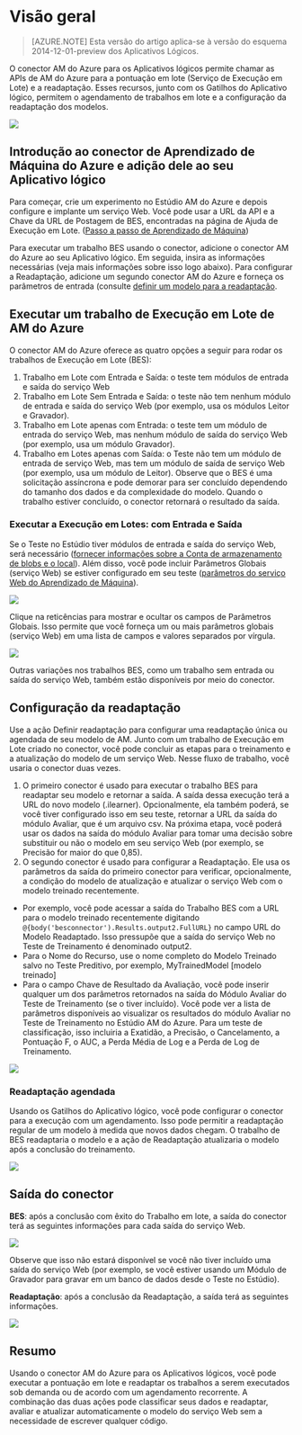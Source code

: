 <properties
   pageTitle="Usando o conector de Aprendizado de Máquina do Azure nos Aplicativos lógicos | Serviço de Aplicativo do Microsoft Azure"
   description="Como criar e configurar o conector de Aprendizado de Máquina do Azure e usá-lo em um Aplicativo lógico no Serviço de Aplicativo do Azure"
   services="app-service\logic"
   documentationCenter=".net,nodejs,java"
   authors="jeffhollan"
   manager="erikre"
   editor=""/>

<tags
   ms.service="app-service-logic"
   ms.devlang="multiple"
   ms.topic="article"
   ms.tgt_pltfrm="na"
   ms.workload="integration"
   ms.date="05/31/2016"
   ms.author="jehollan"/>
   
# Visão geral
>[AZURE.NOTE] Esta versão do artigo aplica-se à versão do esquema 2014-12-01-preview dos Aplicativos Lógicos.

O conector AM do Azure para os Aplicativos lógicos permite chamar as APIs de AM do Azure para a pontuação em lote (Serviço de Execução em Lote) e a readaptação. Esses recursos, junto com os Gatilhos do Aplicativo lógico, permitem o agendamento de trabalhos em lote e a configuração da readaptação dos modelos.

 ![][1]
 
## Introdução ao conector de Aprendizado de Máquina do Azure e adição dele ao seu Aplicativo lógico
Para começar, crie um experimento no Estúdio AM do Azure e depois configure e implante um serviço Web. Você pode usar a URL da API e a Chave da URL de Postagem de BES, encontradas na página de Ajuda de Execução em Lote. ([Passo a passo de Aprendizado de Máquina](../machine-learning/machine-learning-walkthrough-5-publish-web-service.md))

Para executar um trabalho BES usando o conector, adicione o conector AM do Azure ao seu Aplicativo lógico. Em seguida, insira as informações necessárias (veja mais informações sobre isso logo abaixo). Para configurar a Readaptação, adicione um segundo conector AM do Azure e forneça os parâmetros de entrada (consulte [definir um modelo para a readaptação](../machine-learning/machine-learning-retrain-models-programmatically.md).

## Executar um trabalho de Execução em Lote de AM do Azure
O conector AM do Azure oferece as quatro opções a seguir para rodar os trabalhos de Execução em Lote (BES):
1.	Trabalho em Lote com Entrada e Saída: o teste tem módulos de entrada e saída do serviço Web
2.	Trabalho em Lote Sem Entrada e Saída: o teste não tem nenhum módulo de entrada e saída do serviço Web (por exemplo, usa os módulos Leitor e Gravador).
3.	Trabalho em Lote apenas com Entrada: o teste tem um módulo de entrada do serviço Web, mas nenhum módulo de saída do serviço Web (por exemplo, usa um módulo Gravador).
4.	Trabalho em Lotes apenas com Saída: o Teste não tem um módulo de entrada de serviço Web, mas tem um módulo de saída de serviço Web (por exemplo, usa um módulo de Leitor). Observe que o BES é uma solicitação assíncrona e pode demorar para ser concluído dependendo do tamanho dos dados e da complexidade do modelo. Quando o trabalho estiver concluído, o conector retornará o resultado da saída.

### Executar a Execução em Lotes: com Entrada e Saída
Se o Teste no Estúdio tiver módulos de entrada e saída do serviço Web, será necessário ([fornecer informações sobre a Conta de armazenamento de blobs e o local](../machine-learning/machine-learning-consume-web-services.md)). Além disso, você pode incluir Parâmetros Globais (serviço Web) se estiver configurado em seu teste ([parâmetros do serviço Web do Aprendizado de Máquina](../machine-learning/machine-learning-web-service-parameters.md)).

![][2]

Clique na reticências para mostrar e ocultar os campos de Parâmetros Globais. Isso permite que você forneça um ou mais parâmetros globais (serviço Web) em uma lista de campos e valores separados por vírgula.

![][3]

Outras variações nos trabalhos BES, como um trabalho sem entrada ou saída do serviço Web, também estão disponíveis por meio do conector.

## Configuração da readaptação

Use a ação Definir readaptação para configurar uma readaptação única ou agendada de seu modelo de AM. Junto com um trabalho de Execução em Lote criado no conector, você pode concluir as etapas para o treinamento e a atualização do modelo de um serviço Web. Nesse fluxo de trabalho, você usaria o conector duas vezes.
1.	O primeiro conector é usado para executar o trabalho BES para readaptar seu modelo e retornar a saída. A saída dessa execução terá a URL do novo modelo (.ilearner). Opcionalmente, ela também poderá, se você tiver configurado isso em seu teste, retornar a URL da saída do módulo Avaliar, que é um arquivo csv. Na próxima etapa, você poderá usar os dados na saída do módulo Avaliar para tomar uma decisão sobre substituir ou não o modelo em seu serviço Web (por exemplo, se Precisão for maior do que 0,85).
1.	O segundo conector é usado para configurar a Readaptação. Ele usa os parâmetros da saída do primeiro conector para verificar, opcionalmente, a condição do modelo de atualização e atualizar o serviço Web com o modelo treinado recentemente.
  *	Por exemplo, você pode acessar a saída do Trabalho BES com a URL para o modelo treinado recentemente digitando `@{body('besconnector').Results.output2.FullURL}` no campo URL do Modelo Readaptado. Isso pressupõe que a saída do serviço Web no Teste de Treinamento é denominado output2.
  *	Para o Nome do Recurso, use o nome completo do Modelo Treinado salvo no Teste Preditivo, por exemplo, MyTrainedModel [modelo treinado]
  *	Para o campo Chave de Resultado da Avaliação, você pode inserir qualquer um dos parâmetros retornados na saída do Módulo Avaliar do Teste de Treinamento (se o tiver incluído). Você pode ver a lista de parâmetros disponíveis ao visualizar os resultados do módulo Avaliar no Teste de Treinamento no Estúdio AM do Azure. Para um teste de classificação, isso incluiria a Exatidão, a Precisão, o Cancelamento, a Pontuação F, o AUC, a Perda Média de Log e a Perda de Log de Treinamento.

![][4]
 
### Readaptação agendada
 
Usando os Gatilhos do Aplicativo lógico, você pode configurar o conector para a execução com um agendamento. Isso pode permitir a readaptação regular de um modelo à medida que novos dados chegam. O trabalho de BES readaptaria o modelo e a ação de Readaptação atualizaria o modelo após a conclusão do treinamento.
 
![][5]
 
## Saída do conector 
 
**BES**: após a conclusão com êxito do Trabalho em lote, a saída do conector terá as seguintes informações para cada saída do serviço Web.
 
 ![][6]
 
Observe que isso não estará disponível se você não tiver incluído uma saída do serviço Web (por exemplo, se você estiver usando um Módulo de Gravador para gravar em um banco de dados desde o Teste no Estúdio).

**Readaptação**: após a conclusão da Readaptação, a saída terá as seguintes informações.

![][7]

## Resumo

Usando o conector AM do Azure para os Aplicativos lógicos, você pode executar a pontuação em lote e readaptar os trabalhos a serem executados sob demanda ou de acordo com um agendamento recorrente. A combinação das duas ações pode classificar seus dados e readaptar, avaliar e atualizar automaticamente o modelo do serviço Web sem a necessidade de escrever qualquer código.

 <!--Image references-->
[1]: ./media/app-service-logic-connector-azureml/img1.png
[2]: ./media/app-service-logic-connector-azureml/img2.png
[3]: ./media/app-service-logic-connector-azureml/img3.png
[4]: ./media/app-service-logic-connector-azureml/img4.png
[5]: ./media/app-service-logic-connector-azureml/img5.png
[6]: ./media/app-service-logic-connector-azureml/img6.png
[7]: ./media/app-service-logic-connector-azureml/img7.png

<!---HONumber=AcomDC_0601_2016-->